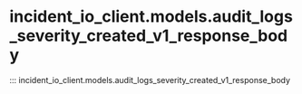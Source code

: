 # incident_io_client.models.audit_logs_severity_created_v1_response_body

::: incident_io_client.models.audit_logs_severity_created_v1_response_body